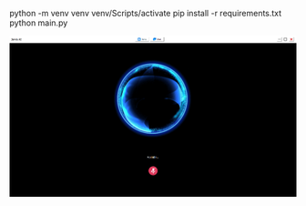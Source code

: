 python -m venv venv
venv/Scripts/activate
pip install -r requirements.txt
python main.py       

![App Screenshot](https://github.com/pratham13103/Jarvis-AI/blob/main/Jarvis.png)

